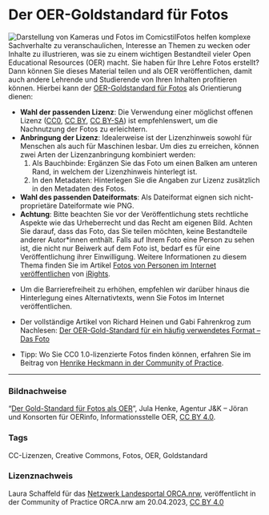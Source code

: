 # Der OER-Goldstandard für Fotos

![Darstellung von Kameras und Fotos im Comicstil](https://open-educational-resources.de/wp-content/uploads/Fotos-Jula-Henke-CCBY4-1024x603.png "Der Gold-Standard für Fotos als OER")Fotos helfen komplexe Sachverhalte zu veranschaulichen, Interesse an Themen zu wecken oder Inhalte zu illustrieren, was sie zu einem wichtigen Bestandteil vieler Open Educational Resources (OER) macht. Sie haben für Ihre Lehre Fotos erstellt? Dann können Sie dieses Material teilen und als OER veröffentlichen, damit auch andere Lehrende und Studierende von Ihren Inhalten profitieren können. Hierbei kann der [OER-Goldstandard für Fotos](https://open-educational-resources.de/goldstandard-foto/) als Orientierung dienen:

- **Wahl der passenden Lizenz**: Die Verwendung einer möglichst offenen Lizenz ([CC0](https://creativecommons.org/publicdomain/zero/1.0/deed.de), [CC BY](https://creativecommons.org/licenses/by/4.0/deed.de), [CC BY-SA](https://creativecommons.org/licenses/by-sa/4.0/deed.de)) ist empfehlenswert, um die Nachnutzung der Fotos zu erleichtern.
- **Anbringung der Lizenz**: Idealerweise ist der Lizenzhinweis sowohl für Menschen als auch für Maschinen lesbar. Um dies zu erreichen, können zwei Arten der Lizenzanbringung kombiniert werden:
    1. Als Bauchbinde: Ergänzen Sie das Foto um einen Balken am unteren Rand, in welchem der Lizenzhinweis hinterlegt ist.
    2. In den Metadaten: Hinterlegen Sie die Angaben zur Lizenz zusätzlich in den Metadaten des Fotos.
- **Wahl des passenden Dateiformats**: Als Dateiformat eignen sich nicht-proprietäre Dateiformate wie PNG.
- **Achtung**: Bitte beachten Sie vor der Veröffentlichung stets rechtliche Aspekte wie das Urheberrecht und das Recht am eigenen Bild. Achten Sie darauf, dass das Foto, das Sie teilen möchten, keine Bestandteile anderer Autor\*innen enthält. Falls auf Ihrem Foto eine Person zu sehen ist, die nicht nur Beiwerk auf dem Foto ist, bedarf es für eine Veröffentlichung ihrer Einwilligung. Weitere Informationen zu diesem Thema finden Sie im Artikel [Fotos von Personen im Internet veröffentlichen](https://irights.info/artikel/fotos-von-personen-im-internet-veroeffentlichen/31594) von [iRights](https://irights.info/).

* Um die Barrierefreiheit zu erhöhen, empfehlen wir darüber hinaus die Hinterlegung eines Alternativtexts, wenn Sie Fotos im Internet veröffentlichen. 

* Der vollständige Artikel von Richard Heinen und Gabi Fahrenkrog zum Nachlesen: [Der OER-Gold-Standard für ein häufig verwendetes Format – Das Foto](https://open-educational-resources.de/goldstandard-foto/) 

* Tipp: Wo Sie CC0 1.0-lizenzierte Fotos finden können, erfahren Sie im Beitrag von [Henrike Heckmann in der Community of Practice](https://community.orca.nrw/content/perma?id=92804). 

* * *

### Bildnachweise
 “[Der Gold-Standard für Fotos als OER](https://open-educational-resources.de/goldstandard-foto/)”, Jula Henke, Agentur J&K – Jöran und Konsorten für OERinfo, Informationsstelle OER, [CC BY 4.0](https://creativecommons.org/licenses/by/4.0/legalcode).

### Tags
CC-Lizenzen, Creative Commons, Fotos, OER, Goldstandard

### Lizenznachweis
Laura Schaffeld für das <a href="http://www.orca.nrw/ueber-uns/netzwerk" target="_blank">Netzwerk Landesportal ORCA.nrw</a>, veröffentlicht in der Community of Practice ORCA.nrw am 20.04.2023, <a href="https://creativecommons.org/licenses/by/4.0/" target="_blank">CC BY 4.0</a>

